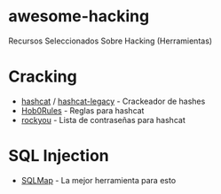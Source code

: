 # awesome-hacking
Recursos Seleccionados Sobre Hacking (Herramientas)

# Cracking
* [hashcat](https://github.com/hashcat/hashcat) / [hashcat-legacy](https://github.com/hashcat/hashcat-legacy) - Crackeador de hashes
* [Hob0Rules](https://github.com/praetorian-inc/Hob0Rules) - Reglas para hashcat
* [rockyou](/rockyou.txt.xz) - Lista de contraseñas para hashcat

# SQL Injection
* [SQLMap](https://github.com/sqlmapproject/sqlmap) - La mejor herramienta para esto



